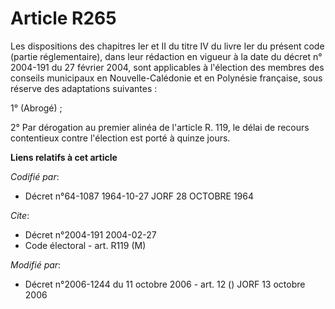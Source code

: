 # Article R265

Les dispositions des chapitres Ier et II du titre IV du livre Ier du présent code (partie réglementaire), dans leur rédaction
en vigueur à la date du décret n° 2004-191 du 27 février 2004, sont applicables à l'élection des membres des conseils
municipaux en Nouvelle-Calédonie et en Polynésie française, sous réserve des adaptations suivantes :

1° (Abrogé) ;

2° Par dérogation au premier alinéa de l'article R. 119, le délai de recours contentieux contre l'élection est porté à quinze
jours.

**Liens relatifs à cet article**

_Codifié par_:

  - Décret n°64-1087 1964-10-27 JORF 28 OCTOBRE 1964

_Cite_:

  - Décret n°2004-191 2004-02-27
  - Code électoral - art. R119 (M)

_Modifié par_:

  - Décret n°2006-1244 du 11 octobre 2006 - art. 12 () JORF 13 octobre 2006
